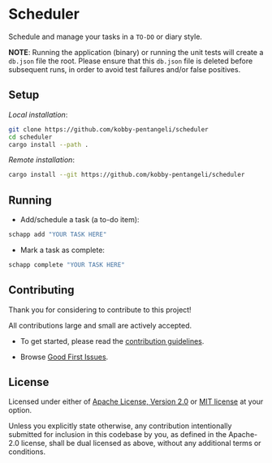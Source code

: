 # Scheduler

Schedule and manage your tasks in a `TO-DO` or diary style.

**NOTE**: Running the application (binary) or running the unit tests will create a `db.json` file the root. Please ensure that this `db.json` file is deleted before subsequent runs, in order to avoid test failures and/or false positives.

## Setup

*Local installation*:

```bash
git clone https://github.com/kobby-pentangeli/scheduler
cd scheduler
cargo install --path .
```

*Remote installation*:

```bash
cargo install --git https://github.com/kobby-pentangeli/scheduler
```

## Running

- Add/schedule a task (a to-do item):

```bash
schapp add "YOUR TASK HERE"
```

- Mark a task as complete:

```bash
schapp complete "YOUR TASK HERE"
```

## Contributing

Thank you for considering to contribute to this project!

All contributions large and small are actively accepted.

- To get started, please read the [contribution guidelines](https://github.com/kobby-pentangeli/scheduler/blob/master/CONTRIBUTING.md).

- Browse [Good First Issues](https://github.com/kobby-pentangeli/scheduler/labels/good%20first%20issue).

## License

Licensed under either of <a href="LICENSE-APACHE">Apache License, Version 2.0</a> or <a href="LICENSE-MIT">MIT license</a> at your option.

Unless you explicitly state otherwise, any contribution intentionally submitted for inclusion in this codebase by you, as defined in the Apache-2.0 license,
shall be dual licensed as above, without any additional terms or conditions.
